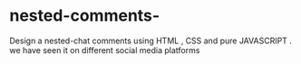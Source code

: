 # nested-comments-
   Design  a nested-chat comments using HTML , CSS  and pure JAVASCRIPT .
   we have seen it on different social media  platforms 
